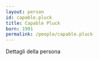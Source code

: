 ```yaml
---
layout: person
id: capable.pluck
title: Capable Pluck
born: 1991
permalink: /people/capable.pluck
---
```


Dettagli della persona 